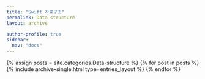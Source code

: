 ```yaml
---
title: "Swift 자료구조"
permalink: Data-structure
layout: archive

author-profile: true
sidebar:
  nav: "docs"
---
```


{% assign posts = site.categories.Data-structure %}
{% for post in posts %}
  {% include archive-single.html type=entries_layout %}
{% endfor %}